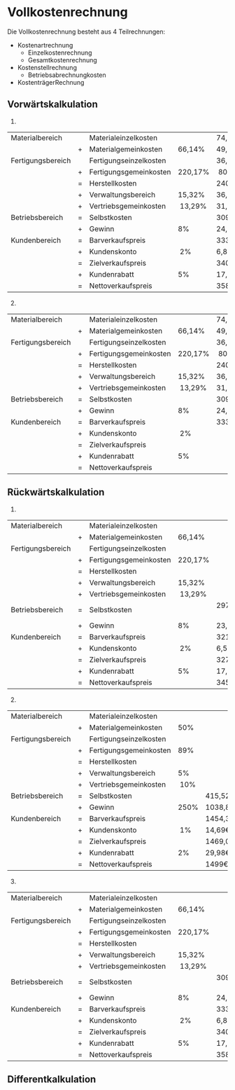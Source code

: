# Vollkostenrechnung

Die Vollkostenrechnung besteht aus 4 Teilrechnungen:

* Kostenartrechnung
  * Einzelkostenrechnung
  * Gesamtkostenrechnung
* Kostenstellrechnung
  * Betriebsabrechnungkosten
* KostenträgerRechnung

## Vorwärtskalkulation

1.
| | | | | | 
| - | - | - | - | - |
| Materialbereich | | Materialeinzelkosten |  | 74,50€ |
| | + | Materialgemeinkosten | 66,14% | 49,27€ |
| Fertigungsbereich | | Fertigungseinzelkosten | | 36,40€ |
| | + | Fertigungsgemeinkosten | 220,17% | 80,14€ |
| | = | Herstellkosten | | 240,32€ |
| | + | Verwaltungsbereich | 15,32% | 36,82€ | 
| | + | Vertriebsgemeinkosten | 13,29% | 31,94€
| Betriebsbereich | = | Selbstkosten | | 309,07€ |
| | + | Gewinn | 8% | 24,73€ |
| Kundenbereich | = | Barverkaufspreis | | 333,80€ |
| | + | Kundenskonto | 2% | 6,81€ <!--  333,80 / (100 - 2) * 2 (Umrechnung auf 1% mal 2 da wir die 2% suchen-->|
| | = | Zielverkaufspreis | | 340,61€ |
| | + | Kundenrabatt | 5% | 17,93€ <!-- 340,61 / (100 - 5) * 5 -->|
| | = | Nettoverkaufspreis | | 358,54€ |

2.
| | | | | | 
| - | - | - | - | - |
| Materialbereich | | Materialeinzelkosten | | 74,50€ |
| | + | Materialgemeinkosten | 66,14% | 49,27€ |
| Fertigungsbereich | | Fertigungseinzelkosten | | 36,40€ |
| | + | Fertigungsgemeinkosten | 220,17% | 80,14€ |
| | = | Herstellkosten | | 240,31€ |
| | + | Verwaltungsbereich | 15,32% | 36,82€ | 
| | + | Vertriebsgemeinkosten | 13,29% | 31,94€ | 
| Betriebsbereich | = | Selbstkosten | | 309,07€ |
| | + | Gewinn | 8% | 24,73€ |
| Kundenbereich | = | Barverkaufspreis | | 333,80€ |
| | + | Kundenskonto | 2% |  |
| | = | Zielverkaufspreis | |  |
| | + | Kundenrabatt | 5% |  |
| | = | Nettoverkaufspreis | ||

## Rückwärtskalkulation

1.

| | | | | | 
| - | - | - | - | - |
| Materialbereich | | Materialeinzelkosten |  | |
| | + | Materialgemeinkosten | 66,14% |  |
| Fertigungsbereich | | Fertigungseinzelkosten | |  |
| | + | Fertigungsgemeinkosten | 220,17% |  |
| | = | Herstellkosten | |  |
| | + | Verwaltungsbereich | 15,32% |  | 
| | + | Vertriebsgemeinkosten | 13,29% |  |
| Betriebsbereich | = | Selbstkosten | | 297,41€ <!-- 321,20 - 23,79 --> |
| | + | Gewinn | 8% |  23,79€ <!-- 312,20 / (100 + 8) * 8 --> |
| Kundenbereich | = | Barverkaufspreis | | 321,20€ |
| | + | Kundenskonto | 2% | 6,56€ |
| | = | Zielverkaufspreis | | 327,75€ |
| | + | Kundenrabatt | 5% | 17,25€  |
| | = | Nettoverkaufspreis | | 345,00€ |

2.

| | | | | | 
| - | - | - | - | - |
| Materialbereich | | Materialeinzelkosten |  | |
| | + | Materialgemeinkosten | 50% |  |
| Fertigungsbereich | | Fertigungseinzelkosten | |  |
| | + | Fertigungsgemeinkosten | 89% |  |
| | = | Herstellkosten | |  |
| | + | Verwaltungsbereich | 5% |  | 
| | + | Vertriebsgemeinkosten | 10% |  |
| Betriebsbereich | = | Selbstkosten | | 415,52€ <!--Barvkp - Gewinn--> |
| | + | Gewinn | 250% |  1038,81€ <!-- Barvkp / (100 + G) * G --> |
| Kundenbereich | = | Barverkaufspreis | | 1454,33€ |
| | + | Kundenskonto | 1% | 14,69€ |
| | = | Zielverkaufspreis | | 1469,02€ |
| | + | Kundenrabatt | 2% | 29,98€ |
| | = | Nettoverkaufspreis | | 1499€ |

3.
| | | | | | 
| - | - | - | - | - |
| Materialbereich | | Materialeinzelkosten |  | |
| | + | Materialgemeinkosten | 66,14% |  |
| Fertigungsbereich | | Fertigungseinzelkosten | |  |
| | + | Fertigungsgemeinkosten | 220,17% |  |
| | = | Herstellkosten | | |
| | + | Verwaltungsbereich | 15,32% |  | 
| | + | Vertriebsgemeinkosten | 13,29% |  |
| Betriebsbereich | = | Selbstkosten | | 309,07€ <!--Barvkp - Gewinn--> |
| | + | Gewinn | 8% | 24,73€ <!-- Barvkp / (100 + G) * G --> |
| Kundenbereich | = | Barverkaufspreis | | 333,80€ |
| | + | Kundenskonto | 2% | 6,81€ |
| | = | Zielverkaufspreis | | 340,61€ |
| | + | Kundenrabatt | 5% | 17,93€ |
| | = | Nettoverkaufspreis | | 358,54€ |


## Differentkalkulation
